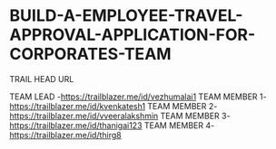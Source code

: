 # BUILD-A-EMPLOYEE-TRAVEL-APPROVAL-APPLICATION-FOR-CORPORATES-TEAM

TRAIL HEAD URL

TEAM LEAD -https://trailblazer.me/id/vezhumalai1
TEAM MEMBER 1-https://trailblazer.me/id/kvenkatesh1
TEAM MEMBER 2-https://trailblazer.me/id/vveeralakshmin
TEAM MEMBER 3-https://trailblazer.me/id/thanigai123
TEAM MEMBER 4-https://trailblazer.me/id/thirg8
